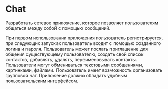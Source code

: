 # Chat
Разработать сетевое приложение, которое позволяет пользователям общаться между собой с помощью сообщений.

При первом использовании приложения пользователь регистрируется, при следующих запусках пользователь входит с помощью созданного логина и пароля. Пользователь может послать приглашение для общения существующему пользователю, создать свой список контактов, добавлять, удалять, переименовывать контакты. Пользователи могут обмениваться текстовыми сообщениями, картинками, файлами. Пользователь имеет возможность организовать групповой чат. Приложение должно обладать удобным пользовательским интерфейсом.
